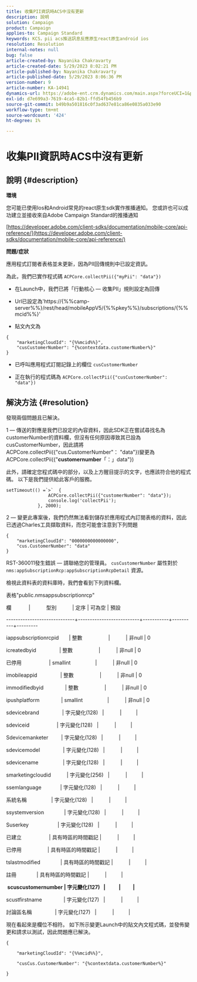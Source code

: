 ```yaml
---
title: 收集PII資訊時ACS中沒有更新
description: 說明
solution: Campaign
product: Campaign
applies-to: Campaign Standard
keywords: KCS，pii acs推送訊息反應原生react原生android ios
resolution: Resolution
internal-notes: null
bug: false
article-created-by: Nayanika Chakravarty
article-created-date: 5/29/2023 8:02:21 PM
article-published-by: Nayanika Chakravarty
article-published-date: 5/29/2023 8:06:36 PM
version-number: 9
article-number: KA-14941
dynamics-url: https://adobe-ent.crm.dynamics.com/main.aspx?forceUCI=1&pagetype=entityrecord&etn=knowledgearticle&id=cb2771b5-5bfe-ed11-8f6e-6045bd006a22
exl-id: d7e699a3-7619-4ca5-82b1-ffd54fb456b9
source-git-commit: b49b9a501816c0f3ad637e81ca86e0835a033e90
workflow-type: tm+mt
source-wordcount: '424'
ht-degree: 1%

---
```


# 收集PII資訊時ACS中沒有更新

## 說明 {#description}


<b>環境</b>

您可能已使用Ios和Android常見的react原生sdk實作推播通知。 您或許也可以成功建立並接收來自Adobe Campaign Standard的推播通知

[https://developer.adobe.com/client-sdks/documentation/mobile-core/api-reference/](https://developer.adobe.com/client-sdks/documentation/mobile-core/api-reference/)

<b>問題/症狀</b>

應用程式訂閱者表格並未更新，因為PII回傳規則中已設定資訊。

為此，我們已實作程式碼 `ACPCore.collectPii({"myPii": "data"})`

- 在Launch中，我們已將「行動核心 — 收集PII」規則設定為回傳

- Url已設定為&#39;https://{%%camp-server%%}/rest/head/mobileAppV5/{%%pkey%%}/subscriptions/{%%mcid%%}&#39;

- 貼文內文為


```
{
    "marketingCloudId": "{%%mcid%%}",
    "cusCustomerNumber": "{%contextdata.customerNumber%}"
}
```


- 已呼叫應用程式訂閱記錄上的欄位 `cusCustomerNumber`

- 正在執行的程式碼為 `ACPCore.collectPii({"cusCustomerNumber": "data"})`


## 解決方法 {#resolution}


發現兩個問題且已解決。



1 — 傳送的對應是我們已設定的內容資料，因此SDK正在嘗試尋找名為customerNumber的資料欄，但沒有任何原因導致其已設為cusCustomerNumber，因此請將ACPCore.collectPii({&quot;cus.CustomerNumber&quot;： &quot;data&quot;})變更為ACPCore.collectPii({&quot;<b>customernumber</b>「：」data&quot;})

此外，請確定您程式碼中的部分，以及上方醒目提示的文字，也應該符合他的程式碼。 以下是我們提供給此客戶的服務。


```
setTimeout(() =`>`  {
                ACPCore.collectPii({"customerNumber": "data"});
                console.log('collectPii');
            }, 2000);
```


2 — 變更此專案後，我們仍然無法看到儲存於應用程式內訂閱表格的資料，因此已透過Charles工具擷取資料，而您可能會注意到下列問題


```
{
    "marketingCloudId": "0000000000000000",
    "cus.CustomerNumber": "data"
}
```


RST-360011發生錯誤 — 請聯絡您的管理員。
`cusCustomerNumber` 屬性對於 `nms:appSubscriptionRcp:appSubscriptionRcpDetail` 資源。

檢視此資料表的資料庫時，我們會看到下列資料欄。



表格&quot;public.nmsappsubscriptionrcp&quot;

欄            |           型別           | 定序 | 可為空 | 預設

-----------------------------+--------------------------+-----------+----------+---------

iappsubscriptionrcpid       | 整數                  |           | 非null | 0

icreatedbyid                | 整數                  |           | 非null | 0

已停用                   | smallint                 |           | 非null | 0

imobileappid                | 整數                  |           | 非null | 0

immodifiedbyid               | 整數                  |           | 非null | 0

ipushplatform               | smallint                 |           | 非null | 0

sdevicebrand                | 字元變化(128)   |           |          |

sdeviceid                   | 字元變化(128)   |           |          |

Sdevicemanketer         | 字元變化(128)   |           |          |

sdevicemodel                | 字元變化(128)   |           |          |

sdevicename                 | 字元變化(128)   |           |          |

smarketingcloudid           | 字元變化(256)   |           |          |

ssemlanguage             | 字元變化(128)   |           |          |

系統名稱                 | 字元變化(128)   |           |          |

ssystemversion              | 字元變化(128)   |           |          |

Suserkey                    | 字元變化(128)   |           |          |

已建立                   | 具有時區的時間戳記 |           |          |

已停用                  | 具有時區的時間戳記 |           |          |

tslastmodified              | 具有時區的時間戳記 |           |          |

註冊              | 具有時區的時間戳記 |           |          |

<b> scuscustomernumber | 字元變化(127)   |           |          | </b>

scustfirstname               | 字元變化(127)   |           |          |

討論區名稱                | 字元變化(127)   |           |          |



現在看起來是欄位不相符。 如下所示變更Launch中的貼文內文程式碼，並發佈變更和請求以測試，因此問題應已解決。


```
{

    "marketingCloudId": "{%%mcid%%}",

    "cusCus.CustomerNumber": "{%contextdata.customerNumber%}"

}
```
